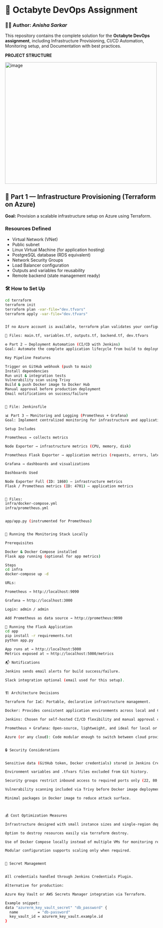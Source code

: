 # 🧠 Octabyte DevOps Assignment

### 👩‍💻 Author: *Anisha Sarkar*

This repository contains the complete solution for the **Octabyte DevOps assignment**, including Infrastructure Provisioning, CI/CD Automation, Monitoring setup, and Documentation with best practices.

**PROJECT STRUCTURE**

<img width="500" height="400" alt="image" src="https://github.com/user-attachments/assets/9746993d-057f-4d33-9beb-92046ffca692" />



## 🧩 Part 1 — Infrastructure Provisioning (Terraform on Azure)

**Goal:** Provision a scalable infrastructure setup on Azure using Terraform.

### Resources Defined
- Virtual Network (VNet)  
- Public subnet  
- Linux Virtual Machine (for application hosting)  
- PostgreSQL database (RDS equivalent)  
- Network Security Groups  
- Load Balancer configuration  
- Outputs and variables for reusability  
- Remote backend (state management ready)

### 🛠️ How to Set Up
```bash
cd terraform
terraform init
terraform plan -var-file="dev.tfvars"
terraform apply -var-file="dev.tfvars"


If no Azure account is available, terraform plan validates your configuration syntax and logic.

📘 Files: main.tf, variables.tf, outputs.tf, backend.tf, dev.tfvars

⚙️ Part 2 — Deployment Automation (CI/CD with Jenkins)
Goal: Automate the complete application lifecycle from build to deployment.

Key Pipeline Features

Trigger on GitHub webhook (push to main)
Install dependencies
Run unit & integration tests
Vulnerability scan using Trivy
Build & push Docker image to Docker Hub
Manual approval before production deployment
Email notifications on success/failure


📘 File: Jenkinsfile

📊 Part 3 — Monitoring and Logging (Prometheus + Grafana)
Goal: Implement centralized monitoring for infrastructure and application metrics.

Setup Includes

Prometheus → collects metrics

Node Exporter → infrastructure metrics (CPU, memory, disk)

Prometheus Flask Exporter → application metrics (requests, errors, latency)

Grafana → dashboards and visualizations

Dashboards Used

Node Exporter Full (ID: 1860) — infrastructure metrics
Flask / Prometheus metrics (ID: 4701) — application metrics


📘 Files:
infra/docker-compose.yml
infra/prometheus.yml


app/app.py (instrumented for Prometheus)


🐳 Running the Monitoring Stack Locally

Prerequisites

Docker & Docker Compose installed
Flask app running (optional for app metrics)

Steps
cd infra
docker-compose up -d

URLs:

Prometheus → http://localhost:9090

Grafana → http://localhost:3000

Login: admin / admin

Add Prometheus as data source → http://prometheus:9090

🧪 Running the Flask Application
cd app
pip install -r requirements.txt
python app.py

App runs at → http://localhost:5000
Metrics exposed at → http://localhost:5000/metrics

📬 Notifications

Jenkins sends email alerts for build success/failure.

Slack integration optional (email used for this setup).


🏗️ Architecture Decisions

Terraform for IaC: Portable, declarative infrastructure management.

Docker: Provides consistent application environments across local and CI/CD.

Jenkins: Chosen for self-hosted CI/CD flexibility and manual approval capabilities.

Prometheus + Grafana: Open-source, lightweight, and ideal for local or cloud setups.

Azure (or any cloud): Code modular enough to switch between cloud providers.


🔒 Security Considerations


Sensitive data (GitHub token, Docker credentials) stored in Jenkins Credentials Manager.

Environment variables and .tfvars files excluded from Git history.

Security groups restrict inbound access to required ports only (22, 80, 5000).

Vulnerability scanning included via Trivy before Docker image deployment.

Minimal packages in Docker image to reduce attack surface.



💰 Cost Optimization Measures

Infrastructure designed with small instance sizes and single-region deployment.

Option to destroy resources easily via terraform destroy.

Use of Docker Compose locally instead of multiple VMs for monitoring reduces cost.

Modular configuration supports scaling only when required.


🔐 Secret Management


All credentials handled through Jenkins Credentials Plugin.

Alternative for production:

Azure Key Vault or AWS Secrets Manager integration via Terraform.

Example snippet:
data "azurerm_key_vault_secret" "db_password" {
  name         = "db-password"
  key_vault_id = azurerm_key_vault.example.id
}
